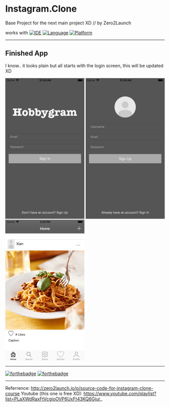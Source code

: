 # Instagram.Clone
Base Project for the next main project XD // by Zero2Launch

works with
[![IDE](https://img.shields.io/badge/Xcode-9-blue.svg)](https://developer.apple.com/xcode/)
[![Language](https://img.shields.io/badge/swift-4-orange.svg)](https://swift.org)
[![Platform](https://img.shields.io/badge/platform-iOS%2011-green.svg)](https://developer.apple.com/ios/)

------

## Finished App
I know.. it looks plain but all starts with the login screen, this will be updated XD

<img src="https://github.com/Yuweh/Instagram-Final/blob/master/HobbyGram-SignIn.png" width="250">  <img src="https://github.com/Yuweh/Instagram-Final/blob/master/HobbyGram-SignUp.png" width="250"> <img src="https://github.com/Yuweh/Instagram-Final/blob/master/Simulator%20Screen%20Shot%20-%20iPhone%208%20-%202018-05-09%20at%2015.33.11.png" width="250"> 



------

[![forthebadge](http://forthebadge.com/images/badges/made-with-swift.svg)](http://forthebadge.com) [![forthebadge](http://forthebadge.com/images/badges/built-with-love.svg)](http://forthebadge.com)

-----

Referrence: http://zero2launch.io/p/source-code-for-instagram-clone-course
Youtube (this one is free XD): https://www.youtube.com/playlist?list=PLaXWdRaxFtVcgioOVP6UxFt43KQ6Gjur_
